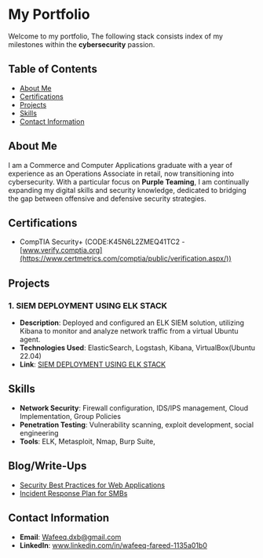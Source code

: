 # My Portfolio #
Welcome to my portfolio, The following stack consists index of my milestones within the <b>cybersecurity</b> passion.
## Table of Contents
- [About Me](#about-me)
- [Certifications](#certifications)
- [Projects](#projects)
- [Skills](#skills)
- [Contact Information](#contact-information)

## About Me
I am a Commerce and Computer Applications graduate with a year of experience as an Operations Associate in retail, now transitioning into cybersecurity. With a particular focus on <b>Purple Teaming</b>, I am continually expanding my digital skills and security knowledge, dedicated to bridging the gap between offensive and defensive security strategies.
## Certifications
- CompTIA Security+ (CODE:K45N6L2ZMEQ41TC2 - [www.verify.comptia.org](https://www.certmetrics.com/comptia/public/verification.aspx/))

## Projects

### 1. SIEM DEPLOYMENT USING ELK STACK
- **Description**: Deployed and configured an ELK SIEM solution, utilizing Kibana to monitor and analyze network traffic from a virtual Ubuntu agent.
- **Technologies Used**: ElasticSearch, Logstash, Kibana, VirtualBox(Ubuntu 22.04)
- **Link**: [SIEM DEPLOYMENT USING ELK STACK](https://github.com/Wafeeq-Fareed/Wafeeq-Fareed/blob/b47db64fd3d27bf244a67284ec532b2e171c59f6/SIEM%20DEPLOYMENT.md)


## Skills
- **Network Security**: Firewall configuration, IDS/IPS management, Cloud Implementation, Group Policies
- **Penetration Testing**: Vulnerability scanning, exploit development, social engineering
- **Tools**: ELK, Metasploit, Nmap, Burp Suite,

## Blog/Write-Ups
- [Security Best Practices for Web Applications](https://medium.com/@username/security-best-practices)
- [Incident Response Plan for SMBs](https://medium.com/@username/incident-response-plan)

## Contact Information
- **Email**: Wafeeq.dxb@gmail.com
- **LinkedIn**: www.linkedin.com/in/wafeeq-fareed-1135a01b0

<!---
Wafeeq-Fareed/Wafeeq-Fareed is a ✨ special ✨ repository because its `README.md` (this file) appears on your GitHub profile.
You can click the Preview link to take a look at your changes.
--->
